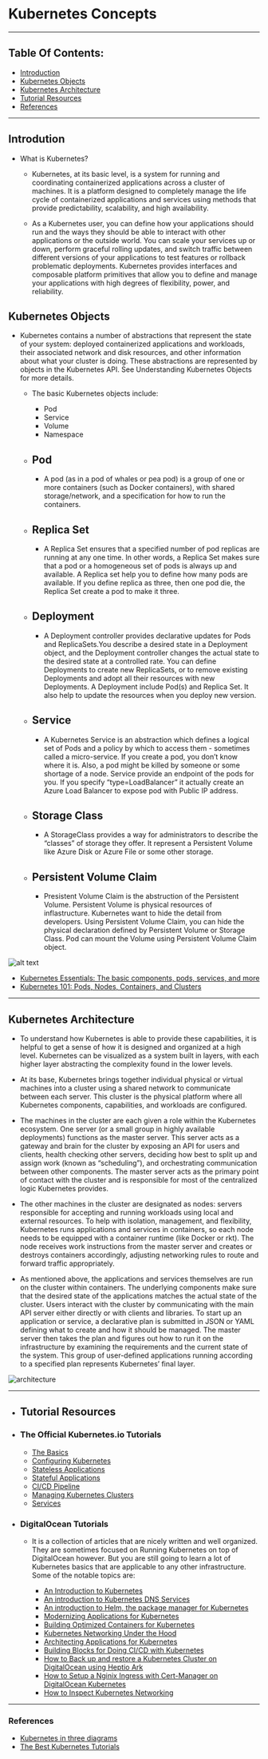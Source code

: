 # Kubernetes Concepts

---

## Table Of Contents:

- [Introduction](#introdution)
- [Kubernetes Objects](#kubernetes-objects)
- [Kubernetes Architecture](#kubernetes-architecture)
- [Tutorial Resources](#tutorial-resources)
- [References](#reference)

---

## Introdution

- What is Kubernetes?

  - Kubernetes, at its basic level, is a system for running and coordinating containerized applications across a cluster of machines. It is a platform designed to completely manage the life cycle of containerized applications and services using methods that provide predictability, scalability, and high availability.

  - As a Kubernetes user, you can define how your applications should run and the ways they should be able to interact with other applications or the outside world. You can scale your services up or down, perform graceful rolling updates, and switch traffic between different versions of your applications to test features or rollback problematic deployments. Kubernetes provides interfaces and composable platform primitives that allow you to define and manage your applications with high degrees of flexibility, power, and reliability.

## Kubernetes Objects

- Kubernetes contains a number of abstractions that represent the state of your system: deployed containerized applications and workloads, their associated network and disk resources, and other information about what your cluster is doing. These abstractions are represented by objects in the Kubernetes API. See Understanding Kubernetes Objects for more details.

  - The basic Kubernetes objects include:

    - Pod
    - Service
    - Volume
    - Namespace

  - ## Pod

    - A pod (as in a pod of whales or pea pod) is a group of one or more containers (such as Docker containers), with shared storage/network, and a specification for how to run the containers.

  - ## Replica Set

    - A Replica Set ensures that a specified number of pod replicas are running at any one time. In other words, a Replica Set makes sure that a pod or a homogeneous set of pods is always up and available. A Replica set help you to define how many pods are available. If you define replica as three, then one pod die, the Replica Set create a pod to make it three.

  - ## Deployment

    - A Deployment controller provides declarative updates for Pods and ReplicaSets.You describe a desired state in a Deployment object, and the Deployment controller changes the actual state to the desired state at a controlled rate. You can define Deployments to create new ReplicaSets, or to remove existing Deployments and adopt all their resources with new Deployments. A Deployment include Pod(s) and Replica Set. It also help to update the resources when you deploy new version.

  - ## Service

    - A Kubernetes Service is an abstraction which defines a logical set of Pods and a policy by which to access them - sometimes called a micro-service. If you create a pod, you don’t know where it is. Also, a pod might be killed by someone or some shortage of a node. Service provide an endpoint of the pods for you. If you specify “type=LoadBalancer” it actually create an Azure Load Balancer to expose pod with Public IP address.

  - ## Storage Class

    - A StorageClass provides a way for administrators to describe the “classes” of storage they offer. It represent a Persistent Volume like Azure Disk or Azure File or some other storage.

  - ## Persistent Volume Claim

    - Presistent Volume Claim is the abstruction of the Persistent Volume. Persistent Volume is physical resources of inflastructure. Kubernetes want to hide the detail from developers. Using Persistent Volume Claim, you can hide the physical declaration defined by Persistent Volume or Storage Class. Pod can mount the Volume using Persistent Volume Claim object.

![alt text](https://github.com/Tikam02/DevOps-Guide/blob/master/img/kuber-objects.jpeg)

- [Kubernetes Essentials: The basic components, pods, services, and more](https://www.padok.fr/en/blog/kubernetes-essentials-components-pods-services)
- [Kubernetes 101: Pods, Nodes, Containers, and Clusters](https://medium.com/google-cloud/kubernetes-101-pods-nodes-containers-and-clusters-c1509e409e16)

---

## Kubernetes Architecture

- To understand how Kubernetes is able to provide these capabilities, it is helpful to get a sense of how it is designed and organized at a high level. Kubernetes can be visualized as a system built in layers, with each higher layer abstracting the complexity found in the lower levels.

- At its base, Kubernetes brings together individual physical or virtual machines into a cluster using a shared network to communicate between each server. This cluster is the physical platform where all Kubernetes components, capabilities, and workloads are configured.

- The machines in the cluster are each given a role within the Kubernetes ecosystem. One server (or a small group in highly available deployments) functions as the master server. This server acts as a gateway and brain for the cluster by exposing an API for users and clients, health checking other servers, deciding how best to split up and assign work (known as “scheduling”), and orchestrating communication between other components. The master server acts as the primary point of contact with the cluster and is responsible for most of the centralized logic Kubernetes provides.

- The other machines in the cluster are designated as nodes: servers responsible for accepting and running workloads using local and external resources. To help with isolation, management, and flexibility, Kubernetes runs applications and services in containers, so each node needs to be equipped with a container runtime (like Docker or rkt). The node receives work instructions from the master server and creates or destroys containers accordingly, adjusting networking rules to route and forward traffic appropriately.

- As mentioned above, the applications and services themselves are run on the cluster within containers. The underlying components make sure that the desired state of the applications matches the actual state of the cluster. Users interact with the cluster by communicating with the main API server either directly or with clients and libraries. To start up an application or service, a declarative plan is submitted in JSON or YAML defining what to create and how it should be managed. The master server then takes the plan and figures out how to run it on the infrastructure by examining the requirements and the current state of the system. This group of user-defined applications running according to a specified plan represents Kubernetes’ final layer.

![architecture](https://github.com/Tikam02/DevOps-Guide/blob/master/img/architecture-kuber.jpeg)

---

- ## Tutorial Resources

- ### The Official Kubernetes.io Tutorials

  - [The Basics](https://kubernetes.io/docs/tutorials/#basics)
  - [Configuring Kubernetes](https://kubernetes.io/docs/tutorials/#configuration)
  - [Stateless Applications](https://kubernetes.io/docs/tutorials/#stateless-applications)
  - [Stateful Applications](https://kubernetes.io/docs/tutorials/#stateful-applications)
  - [CI/CD Pipeline](https://kubernetes.io/docs/tutorials/#ci-cd-pipeline)
  - [Managing Kubernetes Clusters](https://kubernetes.io/docs/tutorials/#clusters)
  - [Services](https://kubernetes.io/docs/tutorials/#services)

- ### DigitalOcean Tutorials

  - It is a collection of articles that are nicely written and well organized. They are sometimes focused on Running Kubernetes on top of DigitalOcean however. But you are still going to learn a lot of Kubernetes basics that are applicable to any other infrastructure. Some of the notable topics are:

    - [An Introduction to Kubernetes](https://www.digitalocean.com/community/tutorials/an-introduction-to-kubernetes)
    - [An introduction to Kubernetes DNS Services](https://www.digitalocean.com/community/tutorials/an-introduction-to-the-kubernetes-dns-service)
    - [An introduction to Helm, the package manager for Kubernetes](https://www.digitalocean.com/community/tutorials/an-introduction-to-helm-the-package-manager-for-kubernetes)
    - [Modernizing Applications for Kubernetes](https://www.digitalocean.com/community/tutorials/modernizing-applications-for-kubernetes)
    - [Building Optimized Containers for Kubernetes](https://www.digitalocean.com/community/tutorials/building-optimized-containers-for-kubernetes)
    - [Kubernetes Networking Under the Hood](https://www.digitalocean.com/community/tutorials/kubernetes-networking-under-the-hood)
    - [Architecting Applications for Kubernetes](https://www.digitalocean.com/community/tutorials/architecting-applications-for-kubernetes)
    - [Building Blocks for Doing CI/CD with Kubernetes](https://www.digitalocean.com/community/tutorials/webinar-series-building-blocks-for-doing-ci-cd-with-kubernetes)
    - [How to Back up and restore a Kubernetes Cluster on DigitalOcean using Heptio Ark](https://www.digitalocean.com/community/tutorials/how-to-back-up-and-restore-a-kubernetes-cluster-on-digitalocean-using-heptio-ark)
    - [How to Setup a Nginix Ingress with Cert-Manager on DigitalOcean Kubernetes](https://www.digitalocean.com/community/tutorials/how-to-set-up-an-nginx-ingress-with-cert-manager-on-digitalocean-kubernetes)
    - [How to Inspect Kubernetes Networking](https://www.digitalocean.com/community/tutorials/how-to-inspect-kubernetes-networking)

---

### References

- [Kubernetes in three diagrams](https://medium.com/@tsuyoshiushio/kubernetes-in-three-diagrams-6aba8432541c)
- [The Best Kubernetes Tutorials](https://www.magalix.com/blog/the-best-kubernetes-tutorials)

